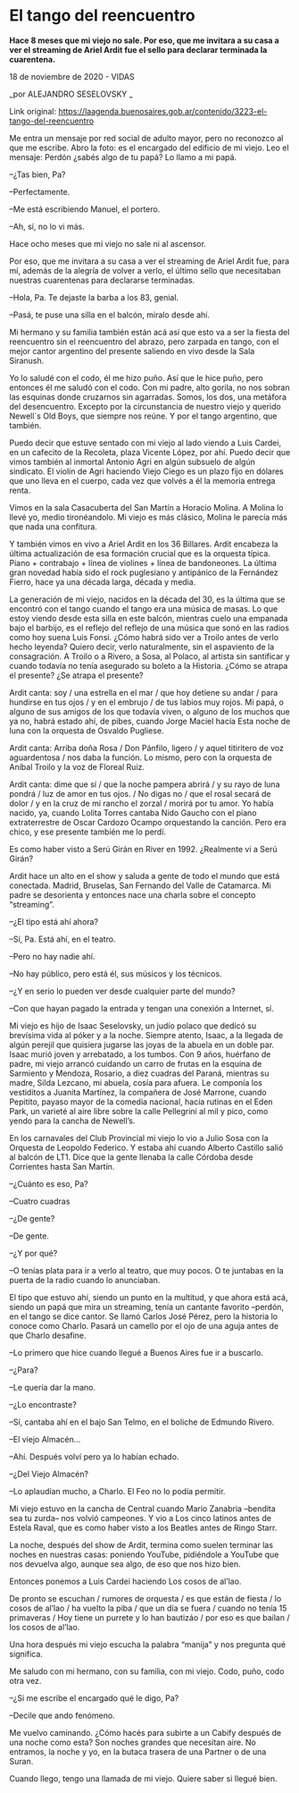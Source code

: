 # El tango del reencuentro

**Hace 8 meses que mi viejo no sale. Por eso, que me invitara a su casa a ver el streaming de Ariel Ardit fue el sello para declarar terminada la cuarentena.**

18 de noviembre de 2020 - VIDAS

_por ALEJANDRO SESELOVSKY  _

Link original: https://laagenda.buenosaires.gob.ar/contenido/3223-el-tango-del-reencuentro



Me entra un mensaje por red social de adulto mayor, pero no reconozco al que me escribe. Abro la foto: es el encargado del edificio de mi viejo. Leo el mensaje: Perdón ¿sabés algo de tu papá? Lo llamo a mi papá.




–¿Tas bien, Pa?




–Perfectamente.




–Me está escribiendo Manuel, el portero.




–Ah, sí, no lo vi más.




Hace ocho meses que mi viejo no sale ni al ascensor.




Por eso, que me invitara a su casa a ver el streaming de Ariel Ardit fue, para mí, además de la alegría de volver a verlo, el último sello que necesitaban nuestras cuarentenas para declararse terminadas.




–Hola, Pa. Te dejaste la barba a los 83, genial.




–Pasá, te puse una silla en el balcón, miralo desde ahí.




Mi hermano y su familia también están acá así que esto va a ser la fiesta del reencuentro sin el reencuentro del abrazo, pero zarpada en tango, con el mejor cantor argentino del presente saliendo en vivo desde la Sala Siranush.




Yo lo saludé con el codo, él me hizo puño. Así que le hice puño, pero entonces él me saludó con el codo. Con mi padre, alto gorila, no nos sobran las esquinas donde cruzarnos sin agarradas. Somos, los dos, una metáfora del desencuentro. Excepto por la circunstancia de nuestro viejo y querido Newell´s Old Boys, que siempre nos reúne. Y por el tango argentino, que también.




Puedo decir que estuve sentado con mi viejo al lado viendo a Luis Cardei, en un cafecito de la Recoleta, plaza Vicente López, por ahí. Puedo decir que vimos también al inmortal Antonio Agri en algún subsuelo de algún sindicato. El violín de Agri haciendo Viejo Ciego es un plazo fijo en dólares que uno lleva en el cuerpo, cada vez que volvés a él la memoria entrega renta.




Vimos en la sala Casacuberta del San Martín a Horacio Molina. A Molina lo llevé yo, medio tironéandolo. Mi viejo es más clásico, Molina le parecía más que nada una confitura.




Y también vimos en vivo a Ariel Ardit en los 36 Billares. Ardit encabeza la última actualización de esa formación crucial que es la orquesta típica. Piano + contrabajo + línea de violines + línea de bandoneones. La última gran novedad había sido el rock puglesiano y antipánico de la Fernández Fierro, hace ya una década larga, década y media.




La generación de mi viejo, nacidos en la década del 30, es la última que se encontró con el tango cuando el tango era una música de masas. Lo que estoy viendo desde esta silla en este balcón, mientras cuelo una empanada bajo el barbijo, es el reflejo del reflejo de una música que sonó en las radios como hoy suena Luis Fonsi. ¿Cómo habrá sido ver a Troilo antes de verlo hecho leyenda? Quiero decir, verlo naturalmente, sin el aspaviento de la consagración. A Troilo o a Rivero, a Sosa, al Polaco, al artista sin santificar y cuando todavía no tenía asegurado su boleto a la Historia. ¿Cómo se atrapa el presente? ¿Se atrapa el presente?




Ardit canta: soy / una estrella en el mar / que hoy detiene su andar / para hundirse en tus ojos / y en el embrujo / de tus labios muy rojos. Mi papá, o alguno de sus amigos de los que todavía viven, o alguno de los muchos que ya no, habrá estado ahí, de pibes, cuando Jorge Maciel hacía Esta noche de luna con la orquesta de Osvaldo Pugliese.




Ardit canta: Arriba doña Rosa / Don Pánfilo, ligero / y aquel titiritero de voz aguardentosa / nos daba la función. Lo mismo, pero con la orquesta de Aníbal Troilo y la voz de Floreal Ruiz.




Ardit canta: dime que sí / que la noche pampera abrirá / y su rayo de luna pondrá / luz de amor en tus ojos. / No digas no / que el rosal secará de dolor / y en la cruz de mi rancho el zorzal / morirá por tu amor. Yo había nacido, ya, cuando Lolita Torres cantaba Nido Gaucho con el piano extraterrestre de Oscar Cardozo Ocampo orquestando la canción. Pero era chico, y ese presente también me lo perdí.




Es como haber visto a Serú Girán en River en 1992. ¿Realmente vi a Serú Girán?




Ardit hace un alto en el show y saluda a gente de todo el mundo que está conectada. Madrid, Bruselas, San Fernando del Valle de Catamarca. Mi padre se desorienta y entonces nace una charla sobre el concepto “streaming”.




–¿El tipo está ahí ahora?




–Sí, Pa. Está ahí, en el teatro.




–Pero no hay nadie ahí.




–No hay público, pero está él, sus músicos y los técnicos.




–¿Y en serio lo pueden ver desde cualquier parte del mundo?




–Con que hayan pagado la entrada y tengan una conexión a Internet, sí.




Mi viejo es hijo de Isaac Seselovsky, un judío polaco que dedicó su brevísima vida al póker y a la noche. Siempre atento, Isaac, a la llegada de algún perejil que quisiera jugarse las joyas de la abuela en un doble par. Isaac murió joven y arrebatado, a los tumbos. Con 9 años, huérfano de padre, mi viejo arrancó cuidando un carro de frutas en la esquina de Sarmiento y Mendoza, Rosario, a diez cuadras del Paraná, mientras su madre, Silda Lezcano, mi abuela, cosía para afuera. Le componía los vestiditos a Juanita Martínez, la compañera de José Marrone, cuando Pepitito, payaso mayor de la comedia nacional, hacía rutinas en el Eden Park, un varieté al aire libre sobre la calle Pellegrini al mil y pico, como yendo para la cancha de Newell’s.




En los carnavales del Club Provincial mi viejo lo vio a Julio Sosa con la Orquesta de Leopoldo Federico. Y estaba ahí cuando Alberto Castillo salió al balcón de LT1. Dice que la gente llenaba la calle Córdoba desde Corrientes hasta San Martín.




–¿Cuánto es eso, Pa?




–Cuatro cuadras




–¿De gente?




–De gente.




–¿Y por qué?




–O tenías plata para ir a verlo al teatro, que muy pocos. O te juntabas en la puerta de la radio cuando lo anunciaban.




El tipo que estuvo ahí, siendo un punto en la multitud, y que ahora está acá, siendo un papá que mira un streaming, tenía un cantante favorito –perdón, en el tango se dice cantor. Se llamó Carlos José Pérez, pero la historia lo conoce como Charlo. Pasará un camello por el ojo de una aguja antes de que Charlo desafine.




–Lo primero que hice cuando llegué a Buenos Aires fue ir a buscarlo.




–¿Para?




–Le quería dar la mano.




–¿Lo encontraste?




–Sí, cantaba ahí en el bajo San Telmo, en el boliche de Edmundo Rivero.




–El viejo Almacén…




–Ahí. Después volví pero ya lo habían echado.




–¿Del Viejo Almacén?




–Lo aplaudían mucho, a Charlo. El Feo no lo podía permitir.




Mi viejo estuvo en la cancha de Central cuando Mario Zanabria –bendita sea tu zurda– nos volvió campeones. Y vio a Los cinco latinos antes de Estela Raval, que es como haber visto a los Beatles antes de Ringo Starr.




La noche, después del show de Ardit, termina como suelen terminar las noches en nuestras casas: poniendo YouTube, pidiéndole a YouTube que nos devuelva algo, aunque sea algo, de eso que nos hizo bien.




Entonces ponemos a Luis Cardei haciendo Los cosos de al’lao.




De pronto se escuchan / rumores de orquesta / es que están de fiesta / lo cosos de al’lao / ha vuelto la piba / que un día se fuera / cuando no tenía 15 primaveras / Hoy tiene un purrete y lo han bautizáo / por eso es que bailan / los cosos de al’lao.




Una hora después mi viejo escucha la palabra “manija” y nos pregunta qué significa.




Me saludo con mi hermano, con su familia, con mi viejo. Codo, puño, codo otra vez.




–¿Si me escribe el encargado qué le digo, Pa?




–Decile que ando fenómeno.




Me vuelvo caminando. ¿Cómo hacés para subirte a un Cabify después de una noche como esta? Son noches grandes que necesitan aire. No entramos, la noche y yo, en la butaca trasera de una Partner o de una Suran.




Cuando llego, tengo una llamada de mi viejo. Quiere saber si llegué bien.



